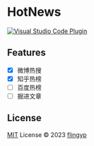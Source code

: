 # HotNews

<a href="https://marketplace.visualstudio.com/items?itemName=antfu.HotNews" target="__blank"><img src="https://img.shields.io/badge/VS%20Code%20Marketplace-HotNews-blue?style=plastic&link=https%3A%2F%2Fmarketplace.visualstudio.com%2Fitems%3FitemName%3Dflingyp.vscode-plugin-hot-news" alt="Visual Studio Code Plugin" /></a>

## Features

- [x] 微博热搜
- [x] 知乎热榜
- [ ] 百度热榜
- [ ] 掘进文章

## License

[MIT](./LICENSE) License © 2023 [flingyp](https://github.com/flingyp)
